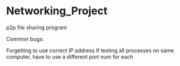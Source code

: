Networking_Project
==================

p2p file sharing program

Common bugs:

Forgetting to use correct IP address
If testing all processes on same computer,
have to use a different port num for each